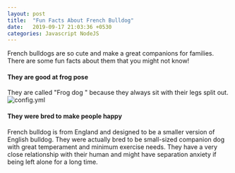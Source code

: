 ```yaml
---
layout: post
title:  "Fun Facts About French Bulldog"
date:   2019-09-17 21:03:36 +0530
categories: Javascript NodeJS
---
```


French bulldogs are so cute and make a great companions for families. There are some fun facts about them that you might not know!

#### They are good at frog pose 

They are called "Frog dog " because they always sit with their legs split out.
![config.yml](http://www.allstarfrenchbulldogs.com/Bogey10wksDeck-3.jpg)

#### They were bred to make people happy

French bulldog is from England and designed to be a smaller version of English bulldog. They were actually bred to be small-sized companion dog with great temperament and minimum exercise needs. They have a very close relationship with their human and might have separation anxiety if being left alone for a long time.